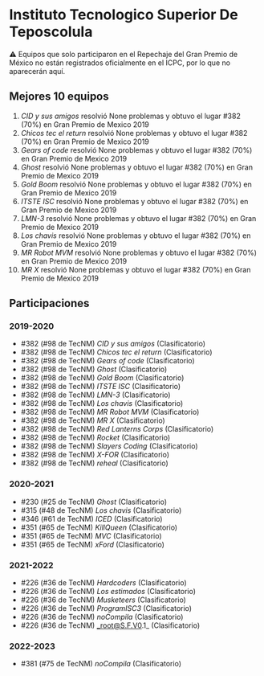 # Instituto Tecnologico Superior De Teposcolula

:warning: Equipos que solo participaron en el Repechaje del Gran Premio de México no están registrados oficialmente en el ICPC, por lo que no aparecerán aquí.

## Mejores 10 equipos

1. _CID y sus amigos_ resolvió None problemas y obtuvo el lugar #382 (70%) en Gran Premio de Mexico 2019
1. _Chicos tec el return_ resolvió None problemas y obtuvo el lugar #382 (70%) en Gran Premio de Mexico 2019
1. _Gears of code_ resolvió None problemas y obtuvo el lugar #382 (70%) en Gran Premio de Mexico 2019
1. _Ghost_ resolvió None problemas y obtuvo el lugar #382 (70%) en Gran Premio de Mexico 2019
1. _Gold Boom_ resolvió None problemas y obtuvo el lugar #382 (70%) en Gran Premio de Mexico 2019
1. _ITSTE ISC_ resolvió None problemas y obtuvo el lugar #382 (70%) en Gran Premio de Mexico 2019
1. _LMN-3_ resolvió None problemas y obtuvo el lugar #382 (70%) en Gran Premio de Mexico 2019
1. _Los chavis_ resolvió None problemas y obtuvo el lugar #382 (70%) en Gran Premio de Mexico 2019
1. _MR Robot MVM_ resolvió None problemas y obtuvo el lugar #382 (70%) en Gran Premio de Mexico 2019
1. _MR X_ resolvió None problemas y obtuvo el lugar #382 (70%) en Gran Premio de Mexico 2019

## Participaciones

### 2019-2020

- #382 (#98 de TecNM) _CID y sus amigos_ (Clasificatorio)
- #382 (#98 de TecNM) _Chicos tec el return_ (Clasificatorio)
- #382 (#98 de TecNM) _Gears of code_ (Clasificatorio)
- #382 (#98 de TecNM) _Ghost_ (Clasificatorio)
- #382 (#98 de TecNM) _Gold Boom_ (Clasificatorio)
- #382 (#98 de TecNM) _ITSTE ISC_ (Clasificatorio)
- #382 (#98 de TecNM) _LMN-3_ (Clasificatorio)
- #382 (#98 de TecNM) _Los chavis_ (Clasificatorio)
- #382 (#98 de TecNM) _MR Robot MVM_ (Clasificatorio)
- #382 (#98 de TecNM) _MR X_ (Clasificatorio)
- #382 (#98 de TecNM) _Red Lanterns Corps_ (Clasificatorio)
- #382 (#98 de TecNM) _Rocket_ (Clasificatorio)
- #382 (#98 de TecNM) _Slayers Coding_ (Clasificatorio)
- #382 (#98 de TecNM) _X-FOR_ (Clasificatorio)
- #382 (#98 de TecNM) _reheal_ (Clasificatorio)

### 2020-2021

- #230 (#25 de TecNM) _Ghost_ (Clasificatorio)
- #315 (#48 de TecNM) _Los chavis_ (Clasificatorio)
- #346 (#61 de TecNM) _ICED_ (Clasificatorio)
- #351 (#65 de TecNM) _KillQueen_ (Clasificatorio)
- #351 (#65 de TecNM) _MVC_ (Clasificatorio)
- #351 (#65 de TecNM) _xFord_ (Clasificatorio)

### 2021-2022

- #226 (#36 de TecNM) _Hardcoders_ (Clasificatorio)
- #226 (#36 de TecNM) _Los estimados_ (Clasificatorio)
- #226 (#36 de TecNM) _Musketeers_ (Clasificatorio)
- #226 (#36 de TecNM) _ProgramISC3_ (Clasificatorio)
- #226 (#36 de TecNM) _noCompila_ (Clasificatorio)
- #226 (#36 de TecNM) _root@S.F.V0.1_ (Clasificatorio)

### 2022-2023

- #381 (#75 de TecNM) _noCompila_ (Clasificatorio)



